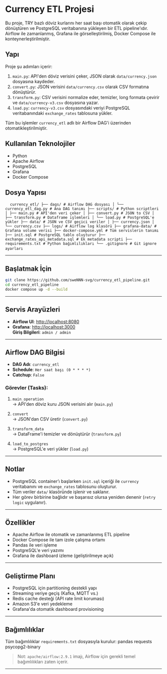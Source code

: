 # Currency ETL Projesi

Bu proje, TRY bazlı döviz kurlarını her saat başı otomatik olarak çekip dönüştüren ve PostgreSQL veritabanına yükleyen bir ETL pipeline'ıdır. Airflow ile zamanlanmış, Grafana ile görselleştirilmiş, Docker Compose ile konteynerleştirilmiştir.

## Yapı

Proje şu adımları içerir:

1. `main.py`: API'den döviz verisini çeker, JSON olarak `data/currency.json` dosyasına kaydeder.
2. `convert.py`: JSON verisini `data/currency.csv` olarak CSV formatına dönüştürür.
3. `transform.py`: CSV verisini normalize eder, temizler, long formata çevirir ve `data/currency-v3.csv` dosyasına yazar.
4. `load.py`: `currency-v3.csv` dosyasındaki veriyi PostgreSQL veritabanındaki `exchange_rates` tablosuna yükler.

Tüm bu işlemler `currency_etl` adlı bir Airflow DAG'i üzerinden otomatikleştirilmiştir.

## Kullanılan Teknolojiler

- Python
- Apache Airflow
- PostgreSQL
- Grafana
- Docker Compose

## Dosya Yapısı

<pre lang="markdown"> <code> currency_etl/ ├── dags/ # Airflow DAG dosyası │ └── currency_etl_dag.py # Ana DAG tanımı ├── scripts/ # Python scriptleri │ ├── main.py # API'den veri çeker │ ├── convert.py # JSON to CSV │ ├── transform.py # Dataframe işlemleri │ └── load.py # PostgreSQL'e yükler ├── data/ # JSON ve CSV geçici veriler │ ├── currency.json │ └── currency.csv ├── logs/ # Airflow log klasörü ├── grafana-data/ # Grafana volume verisi ├── docker-compose.yml # Tüm servislerin tanımı ├── init.sql # PostgreSQL tablo oluşturur ├── exchange_rates_api_metadata.sql # Ek metadata scripti ├── requirements.txt # Python bağımlılıkları └── .gitignore # Git ignore ayarları </code> </pre>

---

## Başlatmak İçin

```bash
git clone https://github.com/sweNNN-svg/currency_etl_pipeline.git
cd currency_etl_pipeline
docker compose up -d --build
```

---

## Servis Arayüzleri

- **Airflow UI**: [http://localhost:8080](http://localhost:8080)
- **Grafana**: [http://localhost:3000](http://localhost:3000)  
  **Giriş Bilgileri**: `admin / admin`

---

## Airflow DAG Bilgisi

- **DAG Adı**: `currency_etl`
- **Schedule**: `Her saat başı (0 * * * *)`
- **Catchup**: `False`

### Görevler (Tasks):

1. `main_operation`  
   → API'den döviz kuru JSON verisini alır (`main.py`)

2. `convert`  
   → JSON'dan CSV üretir (`convert.py`)

3. `transform_data`  
   → DataFrame'i temizler ve dönüştürür (`transform.py`)

4. `load_to_postgres`  
   → PostgreSQL'e veri yükler (`load.py`)

---

## Notlar

- PostgreSQL container’ı başlarken `init.sql` içeriği ile `currency` veritabanını ve `exchange_rates` tablosunu oluşturur.
- Tüm veriler `data/` klasöründe işlenir ve saklanır.
- Her görev birbirine bağlıdır ve başarısız olursa yeniden denenir (`retry logic` uygulanır).

---

## Özellikler

- Apache Airflow ile otomatik ve zamanlanmış ETL pipeline
- Docker Compose ile tam izole çalışma ortamı
- Pandas ile veri işleme
- PostgreSQL'e veri yazımı
- Grafana ile dashboard izleme (geliştirilmeye açık)

---

## Geliştirme Planı

- PostgreSQL için partitioning destekli yapı
- Streaming veriye geçiş (Kafka, MQTT vs.)
- Redis cache desteği (API rate limit koruması)
- Amazon S3'e veri yedekleme
- Grafana'da otomatik dashboard provisioning

---

## Bağımlılıklar

Tüm bağımlılıklar `requirements.txt` dosyasıyla kurulur:
pandas
requests
psycopg2-binary

> Not: `apache/airflow:2.9.1` imajı, Airflow için gerekli temel bağımlılıkları zaten içerir.

---
